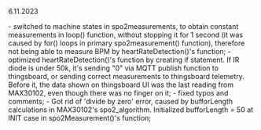 <p>6.11.2023</p>
- switched to machine states in spo2measurements, to obtain constant measurements in loop() function, without stopping it for 1 second (it was caused by for() loops in primary spo2measurement() function), therefore not being able to measure BPM by heartRateDetection()'s function;
- optimized heartRateDetection()'s function by creating if statement. If IR diode is under 50k, it's sending "0" via MQTT publish function to thingsboard, or sending correct measurements to thingsboard telemetry. Before it, the data shown on thingsboard UI was the last reading from MAX30102, even though there was no finger on it;
- fixed typos and comments;
- Got rid of 'divide by zero' error, caused by bufforLength calculations in MAX30102's spo2_algorithm. Initialized bufforLength = 50 at INIT case in spo2Measurement()'s function;

